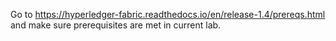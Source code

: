 Go to https://hyperledger-fabric.readthedocs.io/en/release-1.4/prereqs.html and make sure prerequisites are met in current lab.